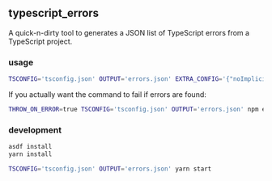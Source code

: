 ## typescript_errors

A quick-n-dirty tool to generates a JSON list of TypeScript errors from a TypeScript project.

### usage

```sh
TSCONFIG='tsconfig.json' OUTPUT='errors.json' EXTRA_CONFIG='{"noImplicitAny":true}' npm exec --yes github:timkrins/typescript_errors#release
```

If you actually want the command to fail if errors are found:
```sh
THROW_ON_ERROR=true TSCONFIG='tsconfig.json' OUTPUT='errors.json' npm exec --yes github:timkrins/typescript_errors#release
```

### development

```sh
asdf install
yarn install

TSCONFIG='tsconfig.json' OUTPUT='errors.json' yarn start
```
